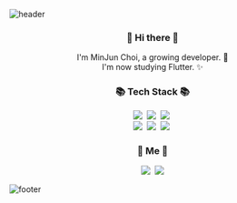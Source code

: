 ![header](https://capsule-render.vercel.app/api?type=slice&color=gradient&height=170&section=header&text=MinJun%20Choi&fontColor=090707&fontAlignX=45&fontAlignY=65&fontSize=100)


<h3 align="center"> 👋 Hi there 👋 </h3>
<p align="center">
I'm MinJun Choi, a growing developer. 🌱 <br>
I'm now studying Flutter. ✨

</p>
<h3 align="center">📚 Tech Stack 📚</h3>
<p align="center">
  <img src="https://img.shields.io/badge/-Dart-yellowgreen"/>&nbsp
  <img src="https://img.shields.io/badge/-Flutter-blue"/>&nbsp  
  <img src="https://img.shields.io/badge/-Python-blueViolet"/>&nbsp
  <br>
  <img src="https://img.shields.io/badge/-C-green"/>&nbsp
  <img src="https://img.shields.io/badge/-Java-orange"/>&nbsp
  <img src="https://img.shields.io/badge/-Git-black"/>&nbsp
</p>


<h3 align="center">📌 Me 📌</h3>

<p align="center">
  <a href="https://plog.dev/"><img src="https://img.shields.io/badge/Blog-262626?style=flat-square&logo=D-Wave Systems&logoColor=white&link=https://newwisdom.tistory.com"/></a>&nbsp
  <a href="mailto:mj04300017@gmail.com"><img src="https://img.shields.io/badge/Gmail-d14836?style=flat-square&logo=Gmail&logoColor=white&link=mailto:mj04300017@gmail.com"/></a>
  
</p>

![footer](https://capsule-render.vercel.app/api?type=slice&color=gradient&height=100&section=footer)

